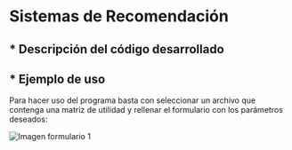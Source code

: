 # Sistemas de Recomendación

## * Descripción del código desarrollado

## * Ejemplo de uso

Para hacer uso del programa basta con seleccionar un archivo que contenga una matriz de utilidad y rellenar el formulario con los parámetros deseados:

![Imagen formulario 1](https://imgur.com/mgIqPrQ)
